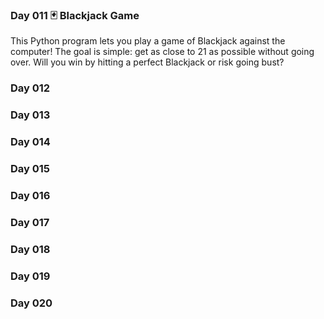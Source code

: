 ### Day 011 🃏 Blackjack Game
This Python program lets you play a game of Blackjack against the computer! The goal is simple: get as close to 21 as possible without going over. Will you win by hitting a perfect Blackjack or risk going bust?

### Day 012
### Day 013
### Day 014
### Day 015
### Day 016
### Day 017
### Day 018
### Day 019
### Day 020

